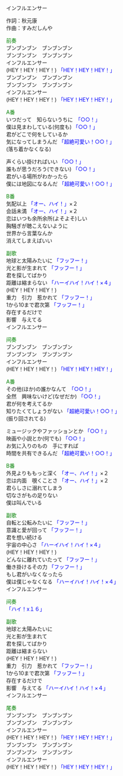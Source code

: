 インフルエンサー  
  
作詞：秋元康  
作曲：すみだしんや  
  
<font color=green>前奏</font>  
ブンブンブン　ブンブンブン  
ブンブンブン　ブンブンブン  
インフルエンサー  
(HEY！HEY！HEY！) <font color=blue>「HEY！HEY！HEY！」</font>  
ブンブンブン　ブンブンブン  
ブンブンブン　ブンブンブン  
インフルエンサー  
(HEY！HEY！HEY！) <font color=blue>「HEY！HEY！HEY！」</font>  
  
<font color=green>A番</font>  
いつだって　知らないうちに　<font color=blue>「○○！」</font>  
僕は見まわしている(何度も) <font color=blue>「○○！」</font>  
君がどこで何をしているか  
気になってしまうんだ <font color=blue>「超絶可愛い！○○！」</font>   
(落ち着かなくなる)  
  
声くらい掛ければいい <font color=blue>「○○！」</font>   
誰もが思うだろう(できない) <font color=blue>「○○！」</font>   
君がいる場所がわかったら  
僕には地図になるんだ <font color=blue>「超絶可愛い！○○！」</font>   
  
<font color=green>B番</font>  
気配以上 <font color=blue>「オー、ハイ！」</font>×２   
会話未満 <font color=blue>「オー、ハイ！」</font>×２   
恋はいつも余所余所(よそよそ)しい  
胸騒ぎが聴こえないように  
世界から言葉なんか  
消えてしまえばいい  
  
<font color=green>副歌</font>  
地球と太陽みたいに <font color=blue>「フッフー！」</font>   
光と影が生まれて <font color=blue>「フッフー！」</font>    
君を探してばかり  
距離は縮まらない <font color=blue>「ハーイハイ！ハイ！×４」</font>   
(HEY！HEY！HEY！)  
重力　引力　惹かれて <font color=blue>「フッフー！」</font>   
1から10まで君次第 <font color=blue>「フッフー！」</font>   
存在するだけで  
影響　与えてる  
インフルエンサー  
  
<font color=green>间奏</font>  
ブンブンブン　ブンブンブン  
ブンブンブン　ブンブンブン  
インフルエンサー  
(HEY！HEY！HEY！) <font color=blue>「HEY！HEY！HEY！」</font>  
  
<font color=green>A番</font>  
その他(ほか)の誰かなんて　<font color=blue>「○○！」</font>   
全然　興味ないけど(なぜだか) <font color=blue>「○○！」</font>   
君が何を考えてるか  
知りたくてしょうがない <font color=blue>「超絶可愛い！○○！」</font>   
(振り回されてる)  
  
ミュージックやファッションとか <font color=blue>「○○！」</font>   
映画や小説とか(何でも) <font color=blue>「○○！」</font>  
お気に入りのもの　手にすれば  
時間を共有できるんだ <font color=blue>「超絶可愛い！○○！」</font>   
  
<font color=green>B番</font>  
外見よりももっと深く <font color=blue>「オー、ハイ！」</font>×２   
恋は内面　覗くことさ <font color=blue>「オー、ハイ！」</font>×２   
君らしさに溺れてしまう  
切なさがもの足りない  
僕は叫んでいる  
  
<font color=green>副歌</font>  
自転と公転みたいに <font color=blue>「フッフー！」</font>   
意識と愛が回って <font color=blue>「フッフー！」</font>   
君を想い続ける  
宇宙の中心さ <font color=blue>「ハーイハイ！ハイ！×４」</font>   
(HEY！HEY！HEY！)  
どんなに離れていたって <font color=blue>「フッフー！」</font>   
働き掛けるその力 <font color=blue>「フッフー！」</font>   
もし君がいなくなったら  
僕は僕じゃなくなる <font color=blue>「ハーイハイ！ハイ！×４」</font>   
インフルエンサー  
  
<font color=green>间奏</font>  
<font color=blue>「ハイ！x１６」</font>   
  
<font color=green>副歌</font>  
地球と太陽みたいに  
光と影が生まれて  
君を探してばかり  
距離は縮まらない  
(HEY！HEY！HEY！)  
重力　引力　惹かれて <font color=blue>「フッフー！」</font>   
1から10まで君次第 <font color=blue>「フッフー！」</font>   
存在するだけで  
影響　与えてる <font color=blue>「ハーイハイ！ハイ！×４」</font>   
インフルエンサー  
  
<font color=green>尾奏</font>  
ブンブンブン　ブンブンブン  
ブンブンブン　ブンブンブン  
インフルエンサー  
(HEY！HEY！HEY！) <font color=blue>「HEY！HEY！HEY！」</font>  
ブンブンブン　ブンブンブン  
ブンブンブン　ブンブンブン  
インフルエンサー  
(HEY！HEY！HEY！) <font color=blue>「HEY！HEY！HEY！」</font>  
